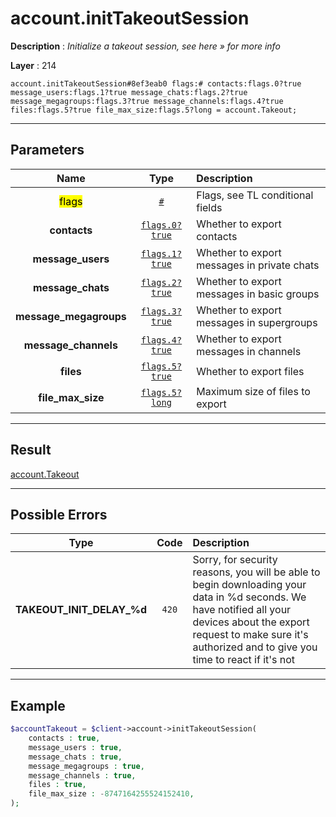# account.initTakeoutSession

**Description** : *Initialize a takeout session, see here &raquo; for more info*

**Layer** : 214

```tl
account.initTakeoutSession#8ef3eab0 flags:# contacts:flags.0?true message_users:flags.1?true message_chats:flags.2?true message_megagroups:flags.3?true message_channels:flags.4?true files:flags.5?true file_max_size:flags.5?long = account.Takeout;
```

---

## Parameters

| Name | Type | Description |
| :---: | :---: | :--- |
| <mark>flags</mark> | [`#`](type/#) | Flags, see TL conditional fields |
| **contacts** | [`flags.0?true`](type/true) | Whether to export contacts |
| **message_users** | [`flags.1?true`](type/true) | Whether to export messages in private chats |
| **message_chats** | [`flags.2?true`](type/true) | Whether to export messages in basic groups |
| **message_megagroups** | [`flags.3?true`](type/true) | Whether to export messages in supergroups |
| **message_channels** | [`flags.4?true`](type/true) | Whether to export messages in channels |
| **files** | [`flags.5?true`](type/true) | Whether to export files |
| **file_max_size** | [`flags.5?long`](type/long) | Maximum size of files to export |

---

## Result

[account.Takeout](type/account.Takeout)

---

## Possible Errors

| Type | Code | Description |
| :---: | :---: | :--- |
| **TAKEOUT_INIT_DELAY_%d** | `420` | Sorry, for security reasons, you will be able to begin downloading your data in %d seconds. We have notified all your devices about the export request to make sure it's authorized and to give you time to react if it's not |

---

## Example

```php
$accountTakeout = $client->account->initTakeoutSession(
	contacts : true,
	message_users : true,
	message_chats : true,
	message_megagroups : true,
	message_channels : true,
	files : true,
	file_max_size : -8747164255524152410,
);
```